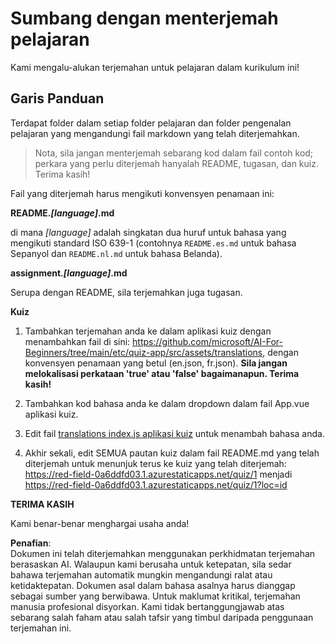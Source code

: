 # Sumbang dengan menterjemah pelajaran

Kami mengalu-alukan terjemahan untuk pelajaran dalam kurikulum ini!

## Garis Panduan

Terdapat folder dalam setiap folder pelajaran dan folder pengenalan pelajaran yang mengandungi fail markdown yang telah diterjemahkan.

> Nota, sila jangan menterjemah sebarang kod dalam fail contoh kod; perkara yang perlu diterjemah hanyalah README, tugasan, dan kuiz. Terima kasih!

Fail yang diterjemah harus mengikuti konvensyen penamaan ini:

**README._[language]_.md**

di mana _[language]_ adalah singkatan dua huruf untuk bahasa yang mengikuti standard ISO 639-1 (contohnya `README.es.md` untuk bahasa Sepanyol dan `README.nl.md` untuk bahasa Belanda).

**assignment._[language]_.md**

Serupa dengan README, sila terjemahkan juga tugasan.

**Kuiz**

1. Tambahkan terjemahan anda ke dalam aplikasi kuiz dengan menambahkan fail di sini: https://github.com/microsoft/AI-For-Beginners/tree/main/etc/quiz-app/src/assets/translations, dengan konvensyen penamaan yang betul (en.json, fr.json). **Sila jangan melokalisasi perkataan 'true' atau 'false' bagaimanapun. Terima kasih!**

2. Tambahkan kod bahasa anda ke dalam dropdown dalam fail App.vue aplikasi kuiz.

3. Edit fail [translations index.js aplikasi kuiz](https://github.com/microsoft/AI-For-Beginners/blob/main/etc/quiz-app/src/assets/translations/index.js) untuk menambah bahasa anda.

4. Akhir sekali, edit SEMUA pautan kuiz dalam fail README.md yang telah diterjemah untuk menunjuk terus ke kuiz yang telah diterjemah: https://red-field-0a6ddfd03.1.azurestaticapps.net/quiz/1 menjadi https://red-field-0a6ddfd03.1.azurestaticapps.net/quiz/1?loc=id

**TERIMA KASIH**

Kami benar-benar menghargai usaha anda!

**Penafian**:  
Dokumen ini telah diterjemahkan menggunakan perkhidmatan terjemahan berasaskan AI. Walaupun kami berusaha untuk ketepatan, sila sedar bahawa terjemahan automatik mungkin mengandungi ralat atau ketidaktepatan. Dokumen asal dalam bahasa asalnya harus dianggap sebagai sumber yang berwibawa. Untuk maklumat kritikal, terjemahan manusia profesional disyorkan. Kami tidak bertanggungjawab atas sebarang salah faham atau salah tafsir yang timbul daripada penggunaan terjemahan ini.